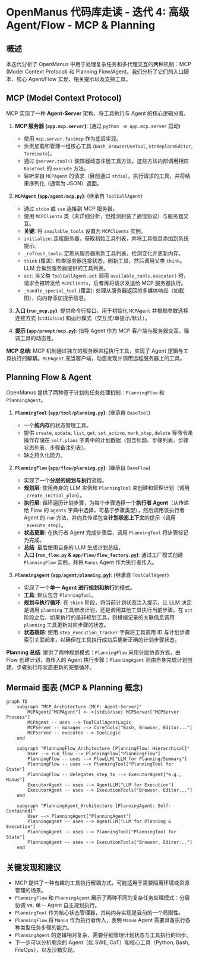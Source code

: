 # OpenManus 代码库走读 - 迭代 4: 高级 Agent/Flow - MCP & Planning

## 概述

本迭代分析了 OpenManus 中用于处理复杂任务和多代理交互的两种机制：MCP (Model Context Protocol) 和 Planning Flow/Agent。我们分析了它们的入口脚本、核心 Agent/Flow 实现、相关提示以及支持工具。

## MCP (Model Context Protocol)

MCP 实现了一种 **Agent-Server** 架构，将工具执行与 Agent 的核心逻辑分离。

1.  **MCP 服务器 (`app.mcp.server`)**: (通过 `python -m app.mcp.server` 启动)
    *   使用 `mcp.server.fastmcp` 作为底层实现。
    *   负责加载和管理一组核心工具 (`Bash`, `BrowserUseTool`, `StrReplaceEditor`, `Terminate`)。
    *   通过 `@server.tool()` 装饰器动态注册工具方法，这些方法内部调用相应 `BaseTool` 的 `execute` 方法。
    *   监听来自 `MCPAgent` 的请求（目前通过 `stdio`），执行请求的工具，并将结果序列化（通常为 JSON）返回。

2.  **`MCPAgent` (`app/agent/mcp.py`)**: (继承自 `ToolCallAgent`)
    *   通过 `stdio` 或 `sse` 连接到 MCP 服务器。
    *   使用 `MCPClients` 类（未详细分析，但推测封装了通信协议）与服务器交互。
    *   **关键**: 将 `available_tools` 设置为 `MCPClients` 实例。
    *   `initialize`: 连接服务器，获取初始工具列表，并将工具信息添加到系统提示。
    *   `_refresh_tools`: 定期从服务器刷新工具列表，检测变化并更新内存。
    *   `think` (覆盖): 检查服务器连接状态，刷新工具，然后调用父类 `think`。LLM 会看到服务器提供的工具列表。
    *   `act`: 当父类 `ToolCallAgent.act` 调用 `available_tools.execute()` 时，请求会被转发给 `MCPClients`，后者再将请求发送给 MCP 服务器执行。
    *   `_handle_special_tool` (覆盖): 处理从服务器返回的多媒体响应（如截图），向内存添加提示信息。

3.  **入口 (`run_mcp.py`)**: 提供命令行接口，用于初始化 `MCPAgent` 并根据参数选择连接方式 (`stdio`/`sse`) 和运行模式（交互式/单提示/默认）。

4.  **提示 (`app/prompt/mcp.py`)**: 指导 Agent 作为 MCP 客户端与服务器交互，强调工具的动态性。

**MCP 总结**: MCP 机制通过独立的服务器进程执行工具，实现了 Agent 逻辑与工具执行的解耦。`MCPAgent` 充当客户端，动态发现并调用远程服务器上的工具。

## Planning Flow & Agent

OpenManus 提供了两种基于计划的任务处理机制：`PlanningFlow` 和 `PlanningAgent`。

1.  **`PlanningTool` (`app/tool/planning.py`)**: (继承自 `BaseTool`)
    *   一个**纯内存**的状态管理工具。
    *   提供 `create`, `update`, `list`, `get`, `set_active`, `mark_step`, `delete` 等命令来操作存储在 `self.plans` 字典中的计划数据（包含标题、步骤列表、步骤状态列表、步骤备注列表）。
    *   缺乏持久化能力。

2.  **`PlanningFlow` (`app/flow/planning.py`)**: (继承自 `BaseFlow`)
    *   实现了一个**分层的规划与执行**流程。
    *   **规划层**: 使用自身的 LLM 实例和 `PlanningTool` 来创建和管理计划（调用 `_create_initial_plan`）。
    *   **执行层**: 循环遍历计划步骤，为每个步骤选择一个**执行者 Agent**（从传递给 Flow 的 `agents` 字典中选择，可基于步骤类型），然后调用该执行者 Agent 的 `run` 方法，并向其传递包含**计划状态上下文**的提示（调用 `_execute_step`）。
    *   **状态更新**: 在执行者 Agent 完成步骤后，调用 `PlanningTool` 将步骤标记为完成。
    *   **总结**: 最后使用自身的 LLM 生成计划总结。
    *   **入口 (`run_flow.py` & `app/flow/flow_factory.py`)**: 通过工厂模式创建 `PlanningFlow` 实例，并将 `Manus` Agent 作为执行者传入。

3.  **`PlanningAgent` (`app/agent/planning.py`)**: (继承自 `ToolCallAgent`)
    *   实现了一个**单一 Agent 进行规划和执行**的模式。
    *   **工具**: 默认包含 `PlanningTool`。
    *   **规划与执行循环**: 在 `think` 阶段，将当前计划状态注入提示，让 LLM 决定是调用 `planning` 工具修改计划，还是调用其他工具执行当前步骤。在 `act` 阶段之后，如果执行的是非规划工具，则根据记录的关联信息调用 `planning` 工具更新对应步骤的状态。
    *   **状态跟踪**: 使用 `step_execution_tracker` 字典将工具调用 ID 与计划步骤索引关联起来，以确保在工具执行成功后更新正确的计划步骤状态。

**Planning 总结**: 提供了两种规划模式：`PlanningFlow` 采用分层协调方式，由 Flow 创建计划，由传入的 Agent 执行步骤；`PlanningAgent` 则由自身完成计划创建、步骤执行和状态更新的完整循环。

## Mermaid 图表 (MCP & Planning 概念)

```mermaid
graph TD
    subgraph "MCP_Architecture [MCP: Agent-Server]"
        MCPAgent["MCPAgent"] <-->|stdio/sse| MCPServer["MCPServer Process"]
        MCPAgent -- uses --> ToolCallAgentLogic
        MCPServer -- manages --> CoreTools["Bash, Browser, Editor..."]
        MCPServer -- executes --> ToolLogic
    end

    subgraph "PlanningFlow_Architecture [PlanningFlow: Hierarchical]"
        User --> run_flow --> PlanningFlow["PlanningFlow"]
        PlanningFlow -- uses --> FlowLLM["LLM for Planning/Summary"]
        PlanningFlow -- uses --> PlanningTool["PlanningTool for State"]
        PlanningFlow -- delegates_step_to --> ExecutorAgent["e.g., Manus"]
        ExecutorAgent -- uses --> AgentLLM["LLM for Execution"]
        ExecutorAgent -- uses --> ExecutionTools["Browser, Editor..."]
    end

    subgraph "PlanningAgent_Architecture [PlanningAgent: Self-Contained]"
        User --> PlanningAgent["PlanningAgent"]
        PlanningAgent -- uses --> AgentLLM["LLM for Planning & Execution"]
        PlanningAgent -- uses --> PlanningTool["PlanningTool for State"]
        PlanningAgent -- uses --> ExecutionTools["Browser, Editor..."]
    end
```

## 关键发现和建议

*   MCP 提供了一种有趣的工具执行解耦方式，可能适用于需要隔离环境或资源管理的场景。
*   `PlanningFlow` 和 `PlanningAgent` 展示了两种不同的复杂任务处理模式：分层协调 vs. 单一 Agent 自主规划执行。
*   `PlanningTool` 作为核心状态管理器，其纯内存实现是目前的一个局限性。
*   `PlanningFlow` 将 `Manus` 作为执行者传入，表明 `Manus` Agent 需要具备执行各种类型任务步骤的能力。
*   `PlanningAgent` 的逻辑相对复杂，需要仔细管理计划状态与工具执行的同步。
*   下一步可以分析剩余的 Agent（如 SWE, CoT）和核心工具（Python, Bash, FileOps），以及沙箱实现。

